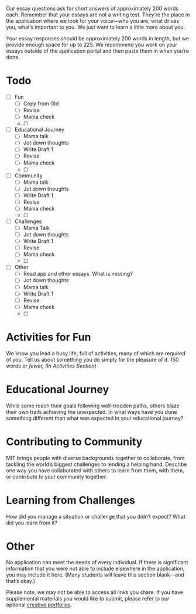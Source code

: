 Our essay questions ask for short answers of approximately 200 words each. Remember that your essays are not a writing test. They’re the place in the application where we look for your voice—who you are, what drives you, what’s important to you. We just want to learn a little more about you.  
  
Your essay responses should be approximately 200 words in length, but we provide enough space for up to 225. We recommend you work on your essays outside of the application portal and then paste them in when you’re done.

# Todo
- [ ] Fun
	- [ ] Copy from Old
	- [ ] Revise
	- [ ] Mama check
	- [ ] 
- [ ] Educational Journey
	- [ ] Mama talk
	- [ ] Jot down thoughts
	- [ ] Write Draft 1
	- [ ] Revise
	- [ ] Mama check
	- [ ] 
- [ ] Community
	- [ ] Mama talk
	- [ ] Jot down thoughts
	- [ ] Write Draft 1
	- [ ] Revise
	- [ ] Mama check
	- [ ] 
- [ ] Challenges
	- [ ] Mama Talk
	- [ ] Jot down thoughts
	- [ ] Write Draft 1
	- [ ] Revise
	- [ ] Mama check
	- [ ] 
- [ ] Other
	- [ ] Read app and other essays. What is missing?
	- [ ] Jot down thoughts
	- [ ] Mama talk
	- [ ] Write Draft 1
	- [ ] Revise
	- [ ] Mama check
	- [ ] 

# Activities for Fun
We know you lead a busy life, full of activities, many of which are required of you. Tell us about something you do simply for the pleasure of it.
_150 words or fewer, (In Activities Section)_


# Educational Journey
While some reach their goals following well-trodden paths, others blaze their own trails achieving the unexpected. In what ways have you done something different than what was expected in your educational journey?


# Contributing to Community
MIT brings people with diverse backgrounds together to collaborate, from tackling the world’s biggest challenges to lending a helping hand. Describe one way you have collaborated with others to learn from them, with them, or contribute to your community together.


# Learning from Challenges
How did you manage a situation or challenge that you didn’t expect? What did you learn from it?


# Other
No application can meet the needs of every individual. If there is significant information that you were not able to include elsewhere in the application, you may include it here. (Many students will leave this section blank—and that’s okay.)  
  
Please note, we may not be able to access all links you share. If you have supplemental materials you would like to submit, please refer to our optional [creative portfolios](http://mitadmissions.org/apply/firstyear/portfolios-additional-material/).

